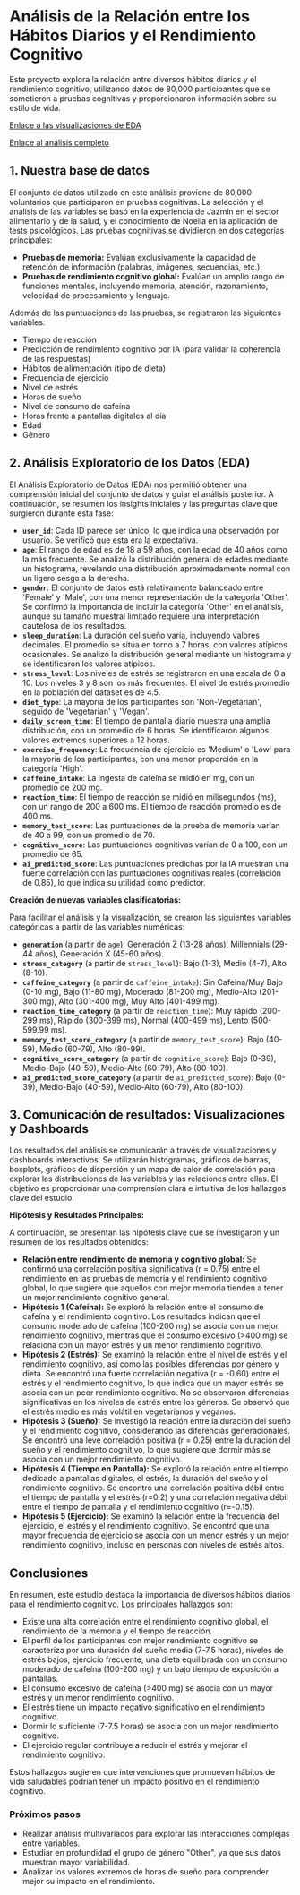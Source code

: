 # Análisis de la Relación entre los Hábitos Diarios y el Rendimiento Cognitivo

Este proyecto explora la relación entre diversos hábitos diarios y el rendimiento cognitivo, utilizando datos de 80,000 participantes que se sometieron a pruebas cognitivas y proporcionaron información sobre su estilo de vida.

[Enlace a las visualizaciones de EDA](https://public.tableau.com/app/profile/jazmin.sanchez8559/viz/EDA-Graficos_17450477382830/DashboardPortada)

[Enlace al análisis completo](https://public.tableau.com/app/profile/jazmin.sanchez8559/viz/Analisis_Cognitivo_Habitos_17453145840610/Presentacin?publish=yes)

## 1. Nuestra base de datos

El conjunto de datos utilizado en este análisis proviene de 80,000 voluntarios que participaron en pruebas cognitivas. La selección y el análisis de las variables se basó en la experiencia de Jazmín en el sector alimentario y de la salud, y el conocimiento de Noelia en la aplicación de tests psicológicos. Las pruebas cognitivas se dividieron en dos categorías principales:

* **Pruebas de memoria:** Evalúan exclusivamente la capacidad de retención de información (palabras, imágenes, secuencias, etc.).
* **Pruebas de rendimiento cognitivo global:** Evalúan un amplio rango de funciones mentales, incluyendo memoria, atención, razonamiento, velocidad de procesamiento y lenguaje.

Además de las puntuaciones de las pruebas, se registraron las siguientes variables:

* Tiempo de reacción
* Predicción de rendimiento cognitivo por IA (para validar la coherencia de las respuestas)
* Hábitos de alimentación (tipo de dieta)
* Frecuencia de ejercicio
* Nivel de estrés
* Horas de sueño
* Nivel de consumo de cafeína
* Horas frente a pantallas digitales al día
* Edad
* Género

## 2. Análisis Exploratorio de los Datos (EDA)

El Análisis Exploratorio de Datos (EDA) nos permitió obtener una comprensión inicial del conjunto de datos y guiar el análisis posterior. A continuación, se resumen los insights iniciales y las preguntas clave que surgieron durante esta fase:

* **`user_id`**: Cada ID parece ser único, lo que indica una observación por usuario. Se verificó que esta era la expectativa.
* **`age`**: El rango de edad es de 18 a 59 años, con la edad de 40 años como la más frecuente. Se analizó la distribución general de edades mediante un histograma, revelando una distribución aproximadamente normal con un ligero sesgo a la derecha.
* **`gender`**: El conjunto de datos está relativamente balanceado entre 'Female' y 'Male', con una menor representación de la categoría 'Other'. Se confirmó la importancia de incluir la categoría 'Other' en el análisis, aunque su tamaño muestral limitado requiere una interpretación cautelosa de los resultados.
* **`sleep_duration`**: La duración del sueño varía, incluyendo valores decimales. El promedio se sitúa en torno a 7 horas, con valores atípicos ocasionales. Se analizó la distribución general mediante un histograma y se identificaron los valores atípicos.
* **`stress_level`**: Los niveles de estrés se registraron en una escala de 0 a 10. Los niveles 3 y 8 son los más frecuentes. El nivel de estrés promedio en la población del dataset es de 4.5.
* **`diet_type`**: La mayoría de los participantes son 'Non-Vegetarian', seguido de 'Vegetarian' y 'Vegan'.
* **`daily_screen_time`**: El tiempo de pantalla diario muestra una amplia distribución, con un promedio de 6 horas. Se identificaron algunos valores extremos superiores a 12 horas.
* **`exercise_frequency`**: La frecuencia de ejercicio es 'Medium' o 'Low' para la mayoría de los participantes, con una menor proporción en la categoría 'High'.
* **`caffeine_intake`**: La ingesta de cafeína se midió en mg, con un promedio de 200 mg.
* **`reaction_time`**: El tiempo de reacción se midió en milisegundos (ms), con un rango de 200 a 600 ms. El tiempo de reacción promedio es de 400 ms.
* **`memory_test_score`**: Las puntuaciones de la prueba de memoria varían de 40 a 99, con un promedio de 70.
* **`cognitive_score`**: Las puntuaciones cognitivas varían de 0 a 100, con un promedio de 65.
* **`ai_predicted_score`**: Las puntuaciones predichas por la IA muestran una fuerte correlación con las puntuaciones cognitivas reales (correlación de 0.85), lo que indica su utilidad como predictor.

**Creación de nuevas variables clasificatorias:**

Para facilitar el análisis y la visualización, se crearon las siguientes variables categóricas a partir de las variables numéricas:

* **`generation`** (a partir de `age`): Generación Z (13-28 años), Millennials (29-44 años), Generación X (45-60 años).
* **`stress_category`** (a partir de `stress_level`): Bajo (1-3), Medio (4-7), Alto (8-10).
* **`caffeine_category`** (a partir de `caffeine_intake`): Sin Cafeína/Muy Bajo (0-10 mg), Bajo (11-80 mg), Moderado (81-200 mg), Medio-Alto (201-300 mg), Alto (301-400 mg), Muy Alto (401-499 mg).
* **`reaction_time_category`** (a partir de `reaction_time`): Muy rápido (200-299 ms), Rápido (300-399 ms), Normal (400-499 ms), Lento (500-599.99 ms).
* **`memory_test_score_category`** (a partir de `memory_test_score`): Bajo (40-59), Medio (60-79), Alto (80-99).
* **`cognitive_score_category`** (a partir de `cognitive_score`): Bajo (0-39), Medio-Bajo (40-59), Medio-Alto (60-79), Alto (80-100).
* **`ai_predicted_score_category`** (a partir de `ai_predicted_score`): Bajo (0-39), Medio-Bajo (40-59), Medio-Alto (60-79), Alto (80-100).

## 3. Comunicación de resultados: Visualizaciones y Dashboards

Los resultados del análisis se comunicarán a través de visualizaciones y dashboards interactivos. Se utilizarán histogramas, gráficos de barras, boxplots, gráficos de dispersión y un mapa de calor de correlación para explorar las distribuciones de las variables y las relaciones entre ellas. El objetivo es proporcionar una comprensión clara e intuitiva de los hallazgos clave del estudio.

**Hipótesis y Resultados Principales:**

A continuación, se presentan las hipótesis clave que se investigaron y un resumen de los resultados obtenidos:

* **Relación entre rendimiento de memoria y cognitivo global:** Se confirmó una correlación positiva significativa (r = 0.75) entre el rendimiento en las pruebas de memoria y el rendimiento cognitivo global, lo que sugiere que aquellos con mejor memoria tienden a tener un mejor rendimiento cognitivo general.
* **Hipótesis 1 (Cafeína):** Se exploró la relación entre el consumo de cafeína y el rendimiento cognitivo. Los resultados indican que el consumo moderado de cafeína (100-200 mg) se asocia con un mejor rendimiento cognitivo, mientras que el consumo excesivo (>400 mg) se relaciona con un mayor estrés y un menor rendimiento cognitivo.
* **Hipótesis 2 (Estrés):** Se examinó la relación entre el nivel de estrés y el rendimiento cognitivo, así como las posibles diferencias por género y dieta. Se encontró una fuerte correlación negativa (r = -0.60) entre el estrés y el rendimiento cognitivo, lo que indica que un mayor estrés se asocia con un peor rendimiento cognitivo. No se observaron diferencias significativas en los niveles de estrés entre los géneros. Se observó que el estrés medio es más volátil en vegetarianos y veganos.
* **Hipótesis 3 (Sueño):** Se investigó la relación entre la duración del sueño y el rendimiento cognitivo, considerando las diferencias generacionales. Se encontró una leve correlación positiva (r = 0.25) entre la duración del sueño y el rendimiento cognitivo, lo que sugiere que dormir más se asocia con un mejor rendimiento cognitivo.
* **Hipótesis 4 (Tiempo en Pantalla):** Se exploró la relación entre el tiempo dedicado a pantallas digitales, el estrés, la duración del sueño y el rendimiento cognitivo. Se encontró una correlación positiva débil entre el tiempo de pantalla y el estrés (r=0.2) y una correlación negativa débil entre el tiempo de pantalla y el rendimiento cognitivo (r=-0.15).
* **Hipótesis 5 (Ejercicio):** Se examinó la relación entre la frecuencia del ejercicio, el estrés y el rendimiento cognitivo. Se encontró que una mayor frecuencia de ejercicio se asocia con un menor estrés y un mejor rendimiento cognitivo, incluso en personas con niveles de estrés altos.

## Conclusiones

En resumen, este estudio destaca la importancia de diversos hábitos diarios para el rendimiento cognitivo. Los principales hallazgos son:

* Existe una alta correlación entre el rendimiento cognitivo global, el rendimiento de la memoria y el tiempo de reacción.
* El perfil de los participantes con mejor rendimiento cognitivo se caracteriza por una duración del sueño media (7-7.5 horas), niveles de estrés bajos, ejercicio frecuente, una dieta equilibrada con un consumo moderado de cafeína (100-200 mg) y un bajo tiempo de exposición a pantallas.
* El consumo excesivo de cafeína (>400 mg) se asocia con un mayor estrés y un menor rendimiento cognitivo.
* El estrés tiene un impacto negativo significativo en el rendimiento cognitivo.
* Dormir lo suficiente (7-7.5 horas) se asocia con un mejor rendimiento cognitivo.
* El ejercicio regular contribuye a reducir el estrés y mejorar el rendimiento cognitivo.

Estos hallazgos sugieren que intervenciones que promuevan hábitos de vida saludables podrían tener un impacto positivo en el rendimiento cognitivo.

### Próximos pasos
* Realizar análisis multivariados para explorar las interacciones complejas entre variables.
* Estudiar en profundidad el grupo de género "Other", ya que sus datos muestran mayor variabilidad.
* Analizar los valores extremos de horas de sueño para comprender mejor su impacto en el rendimiento.
